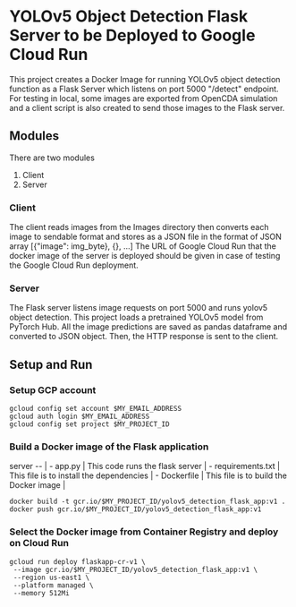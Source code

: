# YOLOv5 Object Detection Flask Server to be Deployed to Google Cloud Run

This project creates a Docker Image for running YOLOv5 object detection function as a Flask Server which listens on port 5000 "/detect" endpoint.
For testing in local, some images are exported from OpenCDA simulation and a client script is also created to send those images to the Flask server.

## Modules
There are two modules
  1. Client
  2. Server

### Client
The client reads images from the Images directory then converts each image to sendable format and stores as a JSON file in the format of JSON array [{"image": img_byte}, {}, ...] 
The URL of Google Cloud Run that the docker image of the server is deployed should be given in case of testing the Google Cloud Run deployment.

### Server
The Flask server listens image requests on port 5000 and runs yolov5 object detection. This project loads a pretrained YOLOv5 model from PyTorch Hub. 
All the image predictions are saved as pandas dataframe and converted to JSON object. Then, the HTTP response is sent to the client.

## Setup and Run

### Setup GCP account
```
gcloud config set account $MY_EMAIL_ADDRESS
gcloud auth login $MY_EMAIL_ADDRESS
gcloud config set project $MY_PROJECT_ID
```
### Build a Docker image of the Flask application


server -- |
          - app.py
          |     This code runs the flask server
          |
          - requirements.txt
          |     This file is to install the dependencies
          |
          - Dockerfile
          |     This file is to build the Docker image
          |

```
docker build -t gcr.io/$MY_PROJECT_ID/yolov5_detection_flask_app:v1 .
docker push gcr.io/$MY_PROJECT_ID/yolov5_detection_flask_app:v1
```

### Select the Docker image from Container Registry and deploy on Cloud Run
```
gcloud run deploy flaskapp-cr-v1 \
 --image gcr.io/$MY_PROJECT_ID/yolov5_detection_flask_app:v1 \
 --region us-east1 \
 --platform managed \
 --memory 512Mi
```

